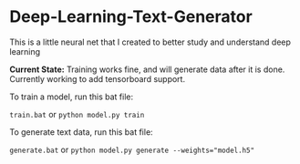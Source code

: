 # Deep-Learning-Text-Generator
This is a little neural net that I created to better study and understand deep learning

**Current State:** Training works fine, and will generate data after it is done. Currently working to add tensorboard support.

To train a model, run this bat file:

`train.bat` or `python model.py train`

To generate text data, run this bat file:

`generate.bat` or `python model.py generate --weights="model.h5"`
